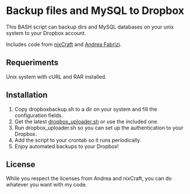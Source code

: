 Backup files and MySQL to Dropbox
=================================

This BASH script can backup dirs and MySQL databases on your unix system to your Dropbox account.

Includes code from [nixCraft](http://www.cyberciti.biz/tips/how-to-backup-mysql-databases-web-server-files-to-a-ftp-server-automatically.html) and [Andrea Fabrizi](https://github.com/andreafabrizi/Dropbox-Uploader).

Requeriments
------------
Unix system with cURL and RAR installed.

Installation
------------
1. Copy dropboxbackup.sh to a dir on your system and fill the configuration fields.
2. Get the latest [dropbox_uploader.sh](https://github.com/andreafabrizi/Dropbox-Uploader) or use the included one.
3. Run dropbox_uploader.sh so you can set up the authentication to your Dropbox.
3. Add the script to your crontab so it runs periodically.
4. Enjoy automated backups to your Dropbox!

License
-------
While you respect the licenses from Andrea and nixCraft, you can do whatever you want with my code.